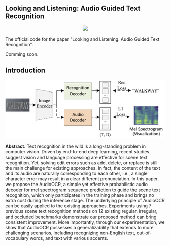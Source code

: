 ## Looking and Listening: Audio Guided Text Recognition


<p align="center">
<a href="https://arxiv.org/abs/2306.03482"><img src="https://img.shields.io/badge/arXiv-Paper-<color>"></a>
</p>

The official code for the paper "Looking and Listening: Audio Guided Text Recognition". 

Comming soon.

## Introduction

<div style="text-align: center ">
<img src="./assets/overall.png"/>
</div>


**Abstract.** Text recognition in the wild is a long-standing problem in computer vision. Driven by end-to-end deep learning, recent studies suggest vision and language processing are effective for scene text recognition. Yet, solving edit errors such as add, delete, or replace is still the main challenge for existing approaches. In fact, the content of the text and its audio are naturally corresponding to each other, i.e., a single character error may result in a clear different pronunciation. In this paper, we propose the AudioOCR, a simple yet effective probabilistic audio decoder for mel spectrogram sequence prediction to guide the scene text recognition, which only participates in the training phase and brings no extra cost during the inference stage. The underlying principle of AudioOCR can be easily applied to the existing approaches. Experiments using 7 previous scene text recognition methods on 12 existing regular, irregular, and occluded benchmarks demonstrate our proposed method can bring consistent improvement. More importantly, through our experimentation, we show that AudioOCR possesses a generalizability that extends to more challenging scenarios, including recognizing non-English text, out-of-vocabulary words, and text with various accents.


